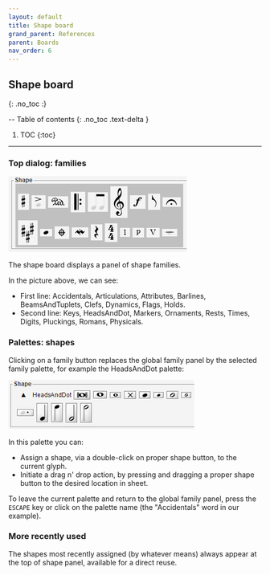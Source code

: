 ```yaml
---
layout: default
title: Shape board
grand_parent: References
parent: Boards
nav_order: 6
---
```

## Shape board
{: .no_toc :}

--
Table of contents
{: .no_toc .text-delta }

1. TOC
{:toc}
---

### Top dialog: families
![](../assets/images/shape_board.png)

The shape board displays a panel of shape families.

In the picture above, we can see:
- First line: Accidentals, Articulations, Attributes, Barlines, BeamsAndTuplets,
  Clefs, Dynamics, Flags, Holds.
- Second line: Keys, HeadsAndDot, Markers, Ornaments, Rests, Times, Digits,
  Pluckings, Romans, Physicals.

### Palettes: shapes
Clicking on a family button replaces the global family panel by the selected family palette,
for example the HeadsAndDot palette:

![](../assets/images/heads_palette.png)

In this palette you can:
* Assign a shape, via a double-click on proper shape button, to the current glyph.
* Initiate a drag n' drop action, by pressing and dragging a proper shape button to the desired
location in sheet.

To leave the current palette and return to the global family panel, press the `ESCAPE` key or
click on the palette name (the "Accidentals" word in our example).

### More recently used
The shapes most recently assigned (by whatever means) always appear at the top of shape panel,
available for a direct reuse.
